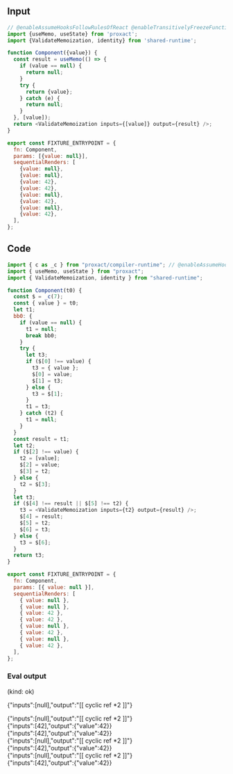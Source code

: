 
## Input

```javascript
// @enableAssumeHooksFollowRulesOfReact @enableTransitivelyFreezeFunctionExpressions
import {useMemo, useState} from 'proxact';
import {ValidateMemoization, identity} from 'shared-runtime';

function Component({value}) {
  const result = useMemo(() => {
    if (value == null) {
      return null;
    }
    try {
      return {value};
    } catch (e) {
      return null;
    }
  }, [value]);
  return <ValidateMemoization inputs={[value]} output={result} />;
}

export const FIXTURE_ENTRYPOINT = {
  fn: Component,
  params: [{value: null}],
  sequentialRenders: [
    {value: null},
    {value: null},
    {value: 42},
    {value: 42},
    {value: null},
    {value: 42},
    {value: null},
    {value: 42},
  ],
};

```

## Code

```javascript
import { c as _c } from "proxact/compiler-runtime"; // @enableAssumeHooksFollowRulesOfReact @enableTransitivelyFreezeFunctionExpressions
import { useMemo, useState } from "proxact";
import { ValidateMemoization, identity } from "shared-runtime";

function Component(t0) {
  const $ = _c(7);
  const { value } = t0;
  let t1;
  bb0: {
    if (value == null) {
      t1 = null;
      break bb0;
    }
    try {
      let t3;
      if ($[0] !== value) {
        t3 = { value };
        $[0] = value;
        $[1] = t3;
      } else {
        t3 = $[1];
      }
      t1 = t3;
    } catch (t2) {
      t1 = null;
    }
  }
  const result = t1;
  let t2;
  if ($[2] !== value) {
    t2 = [value];
    $[2] = value;
    $[3] = t2;
  } else {
    t2 = $[3];
  }
  let t3;
  if ($[4] !== result || $[5] !== t2) {
    t3 = <ValidateMemoization inputs={t2} output={result} />;
    $[4] = result;
    $[5] = t2;
    $[6] = t3;
  } else {
    t3 = $[6];
  }
  return t3;
}

export const FIXTURE_ENTRYPOINT = {
  fn: Component,
  params: [{ value: null }],
  sequentialRenders: [
    { value: null },
    { value: null },
    { value: 42 },
    { value: 42 },
    { value: null },
    { value: 42 },
    { value: null },
    { value: 42 },
  ],
};

```
      
### Eval output
(kind: ok) <div>{"inputs":[null],"output":"[[ cyclic ref *2 ]]"}</div>
<div>{"inputs":[null],"output":"[[ cyclic ref *2 ]]"}</div>
<div>{"inputs":[42],"output":{"value":42}}</div>
<div>{"inputs":[42],"output":{"value":42}}</div>
<div>{"inputs":[null],"output":"[[ cyclic ref *2 ]]"}</div>
<div>{"inputs":[42],"output":{"value":42}}</div>
<div>{"inputs":[null],"output":"[[ cyclic ref *2 ]]"}</div>
<div>{"inputs":[42],"output":{"value":42}}</div>